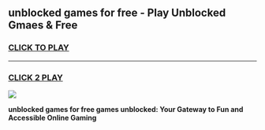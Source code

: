 
## unblocked games for free - Play Unblocked Gmaes & Free
<h3>
<a href="https://premium.freeplayer.one?title=unblocked_games_for_free&ref=20F">CLICK TO PLAY</a></h3>
<hr>

<h3>
<a href="https://premium.freeplayer.one?title=unblocked_games_for_free&ref=20F">CLICK 2 PLAY</a>
  
</h3>

<a href="https://premium.freeplayer.one?title=unblocked_games_for_free&ref=20F/"><img src="https://clearcache.store/games.png"></a>


**unblocked games for free games unblocked: Your Gateway to Fun and Accessible Online Gaming**
